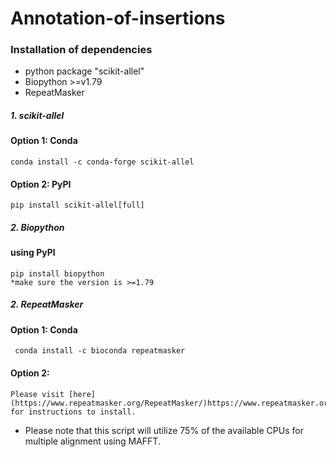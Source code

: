 # Annotation-of-insertions
### Installation of dependencies
* python package "scikit-allel"
* Biopython >=v1.79
* RepeatMasker
##### 1. _scikit-allel_
#### Option 1: Conda 
```
conda install -c conda-forge scikit-allel
```
#### Option 2: PyPI 
```
pip install scikit-allel[full]
```
##### 2. _Biopython_
#### using PyPI
```
pip install biopython
*make sure the version is >=1.79 
```
##### 2. _RepeatMasker_
#### Option 1: Conda 
```
 conda install -c bioconda repeatmasker
```
#### Option 2: 
```
Please visit [here](https://www.repeatmasker.org/RepeatMasker/)https://www.repeatmasker.org/RepeatMasker/) for instructions to install.
```
* Please note that this script will utilize 75% of the available CPUs for multiple alignment using MAFFT.
